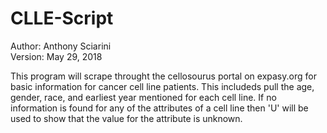 # CLLE-Script

Author: Anthony Sciarini  
Version: May 29, 2018

This program will scrape throught the cellosourus portal on expasy.org for basic information for cancer cell line patients. This includeds pull the age, gender, race, and earliest year mentioned for each cell line. If no information is found for any of the attributes of a
cell line then 'U' will be used to show that the value for the attribute is unknown.
